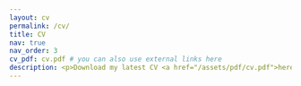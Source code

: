 ```yaml
---
layout: cv
permalink: /cv/
title: CV
nav: true
nav_order: 3
cv_pdf: cv.pdf # you can also use external links here
description: <p>Download my latest CV <a href="/assets/pdf/cv.pdf">here</a>!</p>
---
```

